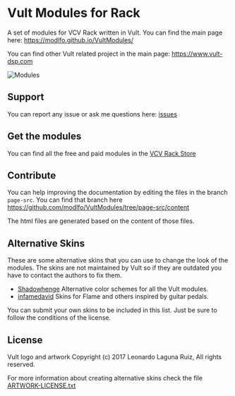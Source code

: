 # Vult Modules for Rack

A set of modules for VCV Rack written in Vult. You can find the main page here: https://modlfo.github.io/VultModules/

You can find other Vult related project in the main page: https://www.vult-dsp.com

![Modules](https://modlfo.github.io/VultModules/images/Vult.png "Modules")

## Support
You can report any issue or ask me questions here: [issues](https://github.com/modlfo/VultModules/issues)

## Get the modules
You can find all the free and paid modules in the [VCV Rack Store](https://vcvrack.com/plugins.html#Vult)

## Contribute

You can help improving the documentation by editing the files in the branch `page-src`. You can find that branch here https://github.com/modlfo/VultModules/tree/page-src/content

The html files are generated based on the content of those files.

## Alternative Skins

These are some alternative skins that you can use to change the look of the modules. The skins are not maintained by Vult so if they are outdated you have to contact the authors to fix them.

- [Shadowhenge](https://github.com/Shadowhenge/VCV-Skins) Alternative color schemes for all the Vult modules.
- [infamedavid](https://github.com/infamedavid/infamous_vult_skins) Skins for Flame and others inspired by guitar pedals.

You can submit your own skins to be included in this list. Just be sure to follow the conditions of the license. 

## License

Vult logo and artwork Copyright (c) 2017 Leonardo Laguna Ruiz, All rights reserved.

For more information about creating alternative skins check the file [ARTWORK-LICENSE.txt](https://github.com/modlfo/VultModules/blob/master/ARTWORK-LICENSE.txt) 


